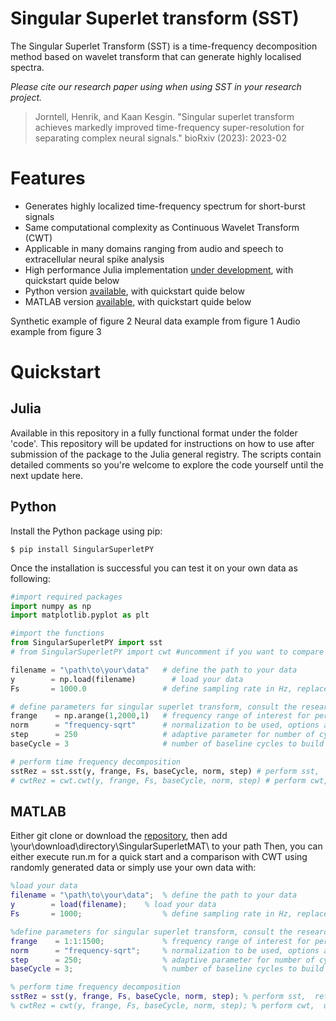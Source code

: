 # Singular Superlet transform (SST)

The Singular Superlet Transform (SST) is a time-frequency decomposition method based on wavelet transform that can generate highly localised spectra.

_Please cite our research paper using when using SST in your research project._
> Jorntell, Henrik, and Kaan Kesgin. "Singular superlet transform achieves markedly improved time-frequency super-resolution for separating complex neural signals." bioRxiv (2023): 2023-02

Features
========

- Generates highly localized time-frequency spectrum for short-burst signals
- Same computational complexity as Continuous Wavelet Transform (CWT)
- Applicable in many domains ranging from audio and speech to extracellular neural spike analysis
- High performance Julia implementation [under development](https://github.com/KaanKesgin/SingularSuperletJL.jl), with quickstart quide below
- Python version [available](https://github.com/KaanKesgin/SingularSuperletPY), with quickstart quide below
- MATLAB version [available](https://github.com/KaanKesgin/SingularSuperletMAT), with quickstart quide below

Synthetic example of figure 2
Neural data example from figure 1
Audio example from figure 3

Quickstart 
============

Julia
---

Available in this repository in a fully functional format under the folder 'code'. This repository will be updated for instructions on how to use after submission of the package to the Julia general registry. The scripts contain detailed comments so you're welcome to explore the code yourself until the next update here. 

Python
---

Install the Python package using pip:
```
$ pip install SingularSuperletPY
```
Once the installation is successful you can test it on your own data as following:

```Python
#import required packages
import numpy as np
import matplotlib.pyplot as plt

#import the functions
from SingularSuperletPY import sst
# from SingularSuperletPY import cwt #uncomment if you want to compare the method (SST) with continuous wavelet transform (CWT)

filename = "\path\to\your\data"   # define the path to your data
y        = np.load(filename)	    # load your data
Fs       = 1000.0                 # define sampling rate in Hz, replace with the sampling rate of your file

# define parameters for singular superlet transform, consult the research paper above for further details
frange    = np.arange(1,2000,1)   # frequency range of interest for performing the time frequency decomposition
norm      = "frequency-sqrt"      # normalization to be used, options are: "modulus-integral", "unit", "frequency-sqrt" and "energy". Check the function normalize in waveletHelper.py for further details
step      = 250                   # adaptive parameter for number of cycles increment per frequency band
baseCycle = 3                     # number of baseline cycles to build the adaptive increments on 

# perform time frequency decomposition
sstRez = sst.sst(y, frange, Fs, baseCycle, norm, step) # perform sst,  returns the scalogram output that is frequencyPoints x timePoints
# cwtRez = cwt.cwt(y, frange, Fs, baseCycle, norm, step) # perform cwt,  uncomment if you wish to make comparisons with cwt, returns the scalogram output that is frequencyPoints x timePoints

```

MATLAB
---

Either git clone or download the [repository](https://github.com/KaanKesgin/SingularSuperletMAT), then add \your\download\directory\SingularSuperletMAT\ to your path
Then, you can either execute run.m for a quick start and a comparison with CWT using randomly generated data or simply use your own data with:

```Matlab
%load your data
filename = "\path\to\your\data";  % define the path to your data
y        = load(filename);	  % load your data
Fs       = 1000;                  % define sampling rate in Hz, replace with the sampling rate of your file

%define parameters for singular superlet transform, consult the research paper above for further details
frange    = 1:1:1500;             % frequency range of interest for performing the time frequency decomposition
norm      = "frequency-sqrt";     % normalization to be used, options are: "modulus-integral", "unit", "frequency-sqrt" and "energy". Check the file normalize.m for further details
step      = 250;                  % adaptive parameter for number of cycles increment per frequency band
baseCycle = 3;                    % number of baseline cycles to build the adaptive increments on 

% perform time frequency decomposition
sstRez = sst(y, frange, Fs, baseCycle, norm, step); % perform sst,  returns the scalogram output that is timePoints x frequencyPoints
% cwtRez = cwt(y, frange, Fs, baseCycle, norm, step); % perform cwt,  uncomment if you wish to make comparisons with cwt, returns the scalogram output that is timePoints x frequencyPoints

```
